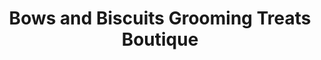 ---
title: "Bows and Biscuits Grooming Treats Boutique"
url: /marysville/bows-and-biscuits-grooming-treats-boutique/
shop: pet grooming
---